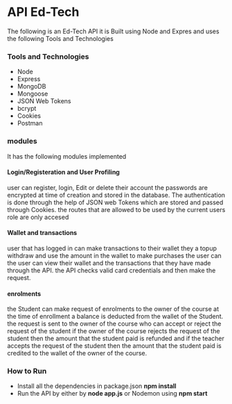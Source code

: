 # API Ed-Tech

The following is an Ed-Tech API it is Built using Node and Expres and uses the following Tools and Technologies 

### Tools and Technologies

- Node
- Express
- MongoDB
- Mongoose
- JSON Web Tokens
- bcrypt
- Cookies
- Postman

### modules

It has the following modules implemented 

#### Login/Registeration and User Profiling 
user can register, login, Edit or delete their account the passwords are encrypted at time of creation and stored in the database. The authentication is done through the help of JSON web Tokens which are stored and passed through Cookies. the routes that are allowed to be used by the current users role are only accesed 

#### Wallet and transactions 
user that has logged in can make transactions to their wallet they a topup withdraw and use the amount in the wallet to make purchases the user can the user can view their wallet and the transactions that they have made through the API. the API checks valid card credentials and then make the request.

#### enrolments
the Student can make request of enrolments to the owner of the course at the time of enrollment a balance is deducted from the wallet of the Student. the request is sent to the owner of the course who can accept or reject the request of the student if the owner of the course rejects the request of the student then the amount that the student paid is refunded and if the teacher accepts the request of the student then the amount that the student paid is credited to the wallet of the owner of the course.


### How to Run
- Install all the dependencies in package.json **npm install** 
- Run the API by either by **node app.js** or Nodemon using **npm start**
